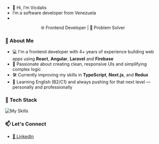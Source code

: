 - 👋 Hi, I’m Vicdalis
- I’m a software developer from Venezuela
- 
<p align="center">
  🌐 Frontend Developer | 🧩 Problem Solver 
</p>

### 🚀 About Me

- 💻 I'm a frontend developer with 4+ years of experience building web apps using **React**, **Angular**, **Laravel** and **Firebase**
- 🎯 Passionate about creating clean, responsive UIs and simplifying complex logic
- 🛠️ Currently improving my skills in **TypeScript**, **Next.js**, and **Redux**
- 🌱 Learning English (B2/C1) and always pushing for that next level — personally and professionally


### 🧰 Tech Stack

![My Skills](https://skillicons.dev/icons?i=js,ts,dart,react,angular,next,flutter,firebase,MySQL,laravel,tailwind,scss,html,css,git,github,gitlab&perline=4)


### 📫 Let's Connect

- [💼 LinkedIn](https://linkedin.com/in/tu-user)
